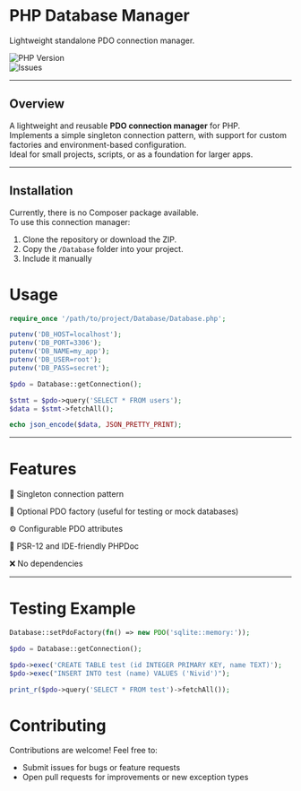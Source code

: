 # PHP Database Manager
Lightweight standalone PDO connection manager.

![PHP Version](https://img.shields.io/badge/php-%3E%3D7.4-blue)  
![Issues](https://img.shields.io/github/issues/nivid42/PHP/Database)

---

## Overview
A lightweight and reusable **PDO connection manager** for PHP.  
Implements a simple singleton connection pattern, with support for custom factories and environment-based configuration.  
Ideal for small projects, scripts, or as a foundation for larger apps.

---

## Installation
Currently, there is no Composer package available.  
To use this connection manager:

1. Clone the repository or download the ZIP.  
2. Copy the `/Database` folder into your project.  
3. Include it manually

# Usage 
```php
require_once '/path/to/project/Database/Database.php';

putenv('DB_HOST=localhost');
putenv('DB_PORT=3306');
putenv('DB_NAME=my_app');
putenv('DB_USER=root');
putenv('DB_PASS=secret');

$pdo = Database::getConnection();

$stmt = $pdo->query('SELECT * FROM users');
$data = $stmt->fetchAll();

echo json_encode($data, JSON_PRETTY_PRINT);
```

---

# Features
🧠 Singleton connection pattern

🧪 Optional PDO factory (useful for testing or mock databases)

⚙️ Configurable PDO attributes

🧰 PSR-12 and IDE-friendly PHPDoc

❌ No dependencies

---


# Testing Example
``` php
Database::setPdoFactory(fn() => new PDO('sqlite::memory:'));

$pdo = Database::getConnection();

$pdo->exec('CREATE TABLE test (id INTEGER PRIMARY KEY, name TEXT)');
$pdo->exec("INSERT INTO test (name) VALUES ('Nivid')");

print_r($pdo->query('SELECT * FROM test')->fetchAll());

```

# Contributing 
Contributions are welcome! Feel free to:

- Submit issues for bugs or feature requests
- Open pull requests for improvements or new exception types
